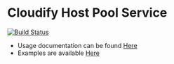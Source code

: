 Cloudify Host Pool Service
==========================

[![Build Status](https://travis-ci.org/cloudify-cosmo/cloudify-host-pool-service.svg?branch=master)](https://travis-ci.org/cloudify-cosmo/cloudify-host-pool-service)

- Usage documentation can be found [Here](http://getcloudify.org/guide/3.2/host-pool-service.html)
- Examples are available [Here](examples)


